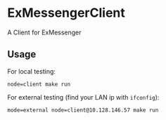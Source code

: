 # ExMessengerClient

A Client for ExMessenger

## Usage

For local testing:

```
node=client make run
```

For external testing (find your LAN ip with `ifconfig`):

```
mode=external node=client@10.128.146.57 make run
```